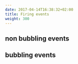 ```yaml
---
date: 2017-04-14T16:38:32+02:00
title: Firing events
weight: 300
---
```


## non bubbling events


## bubbling events
